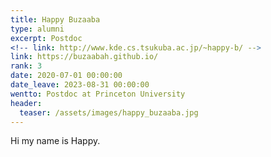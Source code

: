 ```yaml
---
title: Happy Buzaaba
type: alumni
excerpt: Postdoc
<!-- link: http://www.kde.cs.tsukuba.ac.jp/~happy-b/ -->
link: https://buzaabah.github.io/
rank: 3
date: 2020-07-01 00:00:00
date_leave: 2023-08-31 00:00:00
wentto: Postdoc at Princeton University
header:
  teaser: /assets/images/happy_buzaaba.jpg
---
```


Hi my name is Happy.
